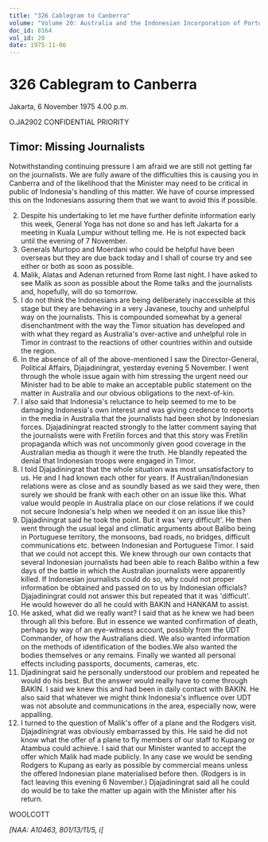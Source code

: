 ```yaml
---
title: "326 Cablegram to Canberra"
volume: "Volume 20: Australia and the Indonesian Incorporation of Portuguese Timor, 1974-1976"
doc_id: 8164
vol_id: 20
date: 1975-11-06
---
```


# 326 Cablegram to Canberra

Jakarta, 6 November 1975 4.00 p.m.

O.JA2902 CONFIDENTIAL PRIORITY

## Timor: Missing Journalists

Notwithstanding continuing pressure I am afraid we are still not getting far on the journalists. We are fully aware of the difficulties this is causing you in Canberra and of the likelihood that the Minister may need to be critical in public of Indonesia's handling of this matter. We have of course impressed this on the Indonesians assuring them that we want to avoid this if possible.

  2. Despite his undertaking to let me have further definite information early this week, General Yoga has not done so and has left Jakarta for a meeting in Kuala Lumpur without telling me. He is not expected back until the evening of 7 November.
  3. Generals Murtopo and Moerdani who could be helpful have been overseas but they are due back today and I shall of course try and see either or both as soon as possible.
  4. Malik, Alatas and Adenan returned from Rome last night. I have asked to see Malik as soon as possible about the Rome talks and the journalists and, hopefully, will do so tomorrow.
  5. I do not think the Indonesians are being deliberately inaccessible at this stage but they are behaving in a very Javanese, touchy and unhelpful way on the journalists. This is compounded somewhat by a general disenchantment with the way the Timor situation has developed and with what they regard as Australia's over-active and unhelpful role in Timor in contrast to the reactions of other countries within and outside the region.
  6. In the absence of all of the above-mentioned I saw the Director-General, Political Affairs, Djajadiningrat, yesterday evening 5 November. I went through the whole issue again with him stressing the urgent need our Minister had to be able to make an acceptable public statement on the matter in Australia and our obvious obligations to the next-of-kin.
  7. I also said that Indonesia's reluctance to help seemed to me to be damaging Indonesia's own interest and was giving credence to reports in the media in Australia that the journalists had been shot by Indonesian forces. Djajadiningrat reacted strongly to the latter comment saying that the journalists were with Fretilin forces and that this story was Fretilin propaganda which was not uncommonly given good coverage in the Australian media as though it were the truth. He blandly repeated the denial that Indonesian troops were engaged in Timor.
  8. I told Djajadiningrat that the whole situation was most unsatisfactory to us. He and I had known each other for years. If Australian/Indonesian relations were as close and as soundly based as we said they were, then surely we should be frank with each other on an issue like this. What value would people in Australia place on our close relations if we could not secure Indonesia's help when we needed it on an issue like this?
  9. Djajadiningrat said he took the point. But it was 'very difficult'. He then went through the usual legal and climatic arguments about Balibo being in Portuguese territory, the monsoons, bad roads, no bridges, difficult communications etc. between Indonesian and Portuguese Timor. I said that we could not accept this. We knew through our own contacts that several Indonesian journalists had been able to reach Balibo within a few days of the battle in which the Australian journalists were apparently killed. If Indonesian journalists could do so, why could not proper information be obtained and passed on to us by Indonesian officials? Djajadiningrat could not answer this but repeated that it was 'difficult'. He would however do all he could with BAKIN and HANKAM to assist.
  10. He asked, what did we really want? I said that as he knew we had been through all this before. But in essence we wanted confirmation of death, perhaps by way of an eye-witness account, possibly from the UDT Commander, of how the Australians died. We also wanted information on the methods of identification of the bodies.We also wanted the bodies themselves or any remains. Finally we wanted all personal effects including passports, documents, cameras, etc.
  11. Djadiningrat said he personally understood our problem and repeated he would do his best. But the answer would really have to come through BAKIN. I said we knew this and had been in daily contact with BAKIN. He also said that whatever we might think Indonesia's influence over UDT was not absolute and communications in the area, especially now, were appalling.
  12. I turned to the question of Malik's offer of a plane and the Rodgers visit. Djajadiningrat was obviously embarrassed by this. He said he did not know what the offer of a plane to fly members of our staff to Kupang or Atambua could achieve. I said that our Minister wanted to accept the offer which Malik had made publicly. In any case we would be sending Rodgers to Kupang as early as possible by commercial means unless the offered Indonesian plane materialised before then. (Rodgers is in fact leaving this evening 6 November.) Djajadiningrat said all he could do would be to take the matter up again with the Minister after his return.



WOOLCOTT

_[NAA: A10463, 801/13/11/5, i]_
